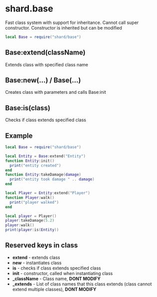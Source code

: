 # shard.base
Fast class system with support for inheritance.
Cannot call super constructor. Constructor is inherited but can be modified

```lua
local Base = require("shard/base")
```

## Base:extend(className)
Extends class with specified class name

## Base:new(...) / Base(...)
Creates class with parameters and calls Base:init

## Base:is(class)
Checks if class extends specified class

## Example
```lua
local Base = require("shard/base")

local Entity = Base:extend("Entity")
function Entity:init()
  print("entity created")
end
function Entity:takeDamage(damage)
  print("entity took damage " .. damage)
end

local Player = Entity:extend("Player")
function Player:walk()
  print("player walked")
end

local player = Player()
player:takeDamage(5.2)
player:walk()
print(player:is(Entity))
```

## Reserved keys in class
 - **extend** - extends class
 - **new** - instantiates class
 - **is** - checks if class extends specified class
 - **init** - constructor, called when instantiating class
 - **_className** - Class name, **DONT MODIFY**
 - **_extends** - List of class names that this class extends (class cannot extend multiple classes), **DONT MODIFY**